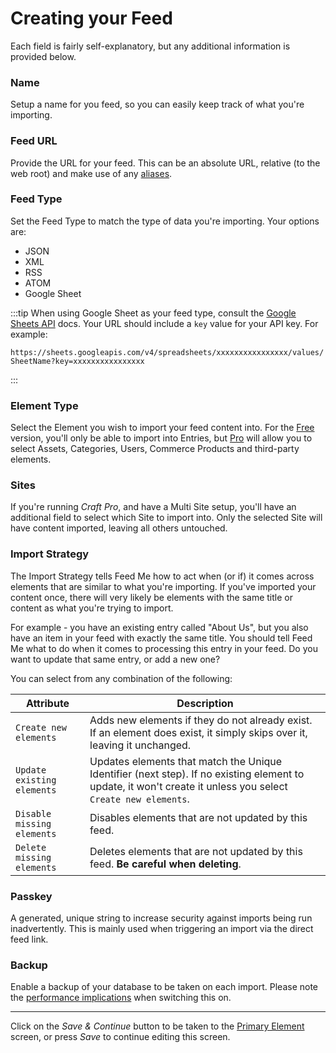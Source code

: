 # Creating your Feed

Each field is fairly self-explanatory, but any additional information is provided below.

### Name

Setup a name for you feed, so you can easily keep track of what you're importing.

### Feed URL

Provide the URL for your feed. This can be an absolute URL, relative (to the web root) and make use of any [aliases](https://docs.craftcms.com/v3/config/#aliases).

### Feed Type

Set the Feed Type to match the type of data you're importing. Your options are:

- JSON
- XML
- RSS
- ATOM
- Google Sheet

:::tip
When using Google Sheet as your feed type, consult the [Google Sheets API](https://developers.google.com/sheets/api/guides/concepts) docs. Your URL should include a `key` value for your API key. For example:

`https://sheets.googleapis.com/v4/spreadsheets/xxxxxxxxxxxxxxxx/values/SheetName?key=xxxxxxxxxxxxxxxx`

:::

### Element Type

Select the Element you wish to import your feed content into. For the [Free](/craft-plugins/feed-me/pricing) version, you'll only be able to import into Entries, but [Pro](https://verbb.io/craft-plugins/feed-me/pricing) will allow you to select Assets, Categories, Users, Commerce Products and third-party elements.

### Sites

If you're running _Craft Pro_, and have a Multi Site setup, you'll have an additional field to select which Site to import into. Only the selected Site will have content imported, leaving all others untouched.

### Import Strategy

The Import Strategy tells Feed Me how to act when (or if) it comes across elements that are similar to what you're importing. If you've imported your content once, there will very likely be elements with the same title or content as what you're trying to import.

For example - you have an existing entry called "About Us", but you also have an item in your feed with exactly the same title. You should tell Feed Me what to do when it comes to processing this entry in your feed. Do you want to update that same entry, or add a new one?

You can select from any combination of the following:

Attribute | Description
--- | ---
`Create new elements` | Adds new elements if they do not already exist. If an element does exist, it simply skips over it, leaving it unchanged.
`Update existing elements` | Updates elements that match the Unique Identifier (next step). If no existing element to update, it won't create it unless you select `Create new elements`.
`Disable missing elements` | Disables elements that are not updated by this feed.
`Delete missing elements` | Deletes elements that are not updated by this feed. **Be careful when deleting**.

### Passkey

A generated, unique string to increase security against imports being run inadvertently. This is mainly used when triggering an import via the direct feed link.

### Backup

Enable a backup of your database to be taken on each import. Please note the [performance implications](docs:support/troubleshooting#performance) when switching this on.

* * *

Click on the _Save & Continue_ button to be taken to the [Primary Element](docs:feature-tour/primary-element) screen, or press _Save_ to continue editing this screen.

